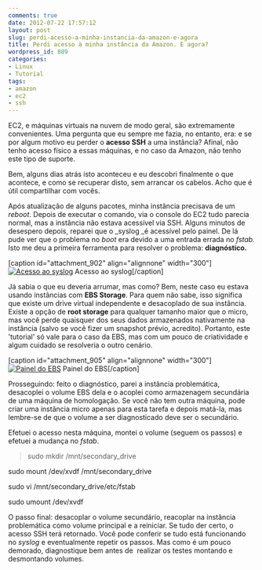 ```yaml
---
comments: true
date: 2012-07-22 17:57:12
layout: post
slug: perdi-acesso-a-minha-instancia-da-amazon-e-agora
title: Perdi acesso à minha instância da Amazon. E agora?
wordpress_id: 889
categories:
- Linux
- Tutorial
tags:
- amazon
- ec2
- ssh
---
```


EC2, e máquinas virtuais na nuvem de modo geral, são extremamente convenientes. Uma pergunta que eu sempre me fazia, no entanto, era: e se por algum motivo eu perder o **acesso SSH** a uma instância? Afinal, não tenho acesso físico a essas máquinas, e no caso da Amazon, não tenho este tipo de suporte.

Bem, alguns dias atrás isto aconteceu e eu descobri finalmente o que acontece, e como se recuperar disto, sem arrancar os cabelos. Acho que é útil compartilhar com vocês.

Após atualização de alguns pacotes, minha instância precisava de um _reboot_. Depois de executar o comando, via o console do EC2 tudo parecia normal, mas a instância não estava acessível via SSH. Alguns minutos de desespero depois, reparei que o _syslog _é acessível pelo painel. De lá pude ver que o problema no _boot_ era devido a uma entrada errada no _fstab._ Isto me deu a primeira ferramenta para resolver o problema: **diagnóstico.**

[caption id="attachment_902" align="alignnone" width="300"][![Acesso ao syslog](http://log4dev.com/wp-content/uploads/2012/07/syslog1-300x146.jpg)](http://log4dev.com/wp-content/uploads/2012/07/syslog1.jpg) Acesso ao syslog[/caption]

Já sabia o que eu deveria arrumar, mas como? Bem, neste caso eu estava usando instâncias com **EBS Storage**. Para quem não sabe, isso significa que existe um drive virtual independente e desacoplado de sua instância. Existe a opção de **root storage** para qualquer tamanho maior que o micro, mas você perde quaisquer dos seus dados armazenados nativamente na instância (salvo se você fizer um snapshot prévio, acredito). Portanto, este 'tutorial' só vale para o caso da EBS, mas com um pouco de criatividade e algum cuidado se resolveria o outro cenário.

[caption id="attachment_905" align="alignnone" width="300"][![Painel do EBS](http://log4dev.com/wp-content/uploads/2012/07/ebs-300x76.jpg)](http://log4dev.com/wp-content/uploads/2012/07/ebs.jpg) Painel do EBS[/caption]

Prosseguindo: feito o diagnóstico, parei a instância problemática, desacoplei o volume EBS dela e o acoplei como armazenagem secundária de uma máquina de homologação. Se você não tem outra máquina, pode criar uma instância micro apenas para esta tarefa e depois matá-la, mas lembre-se de que o volume a ser diagnosticado deve ser o secundário.

Efetuei o acesso nesta máquina, montei o volume (seguem os passos) e efetuei a mudança no _fstab_.


> sudo mkdir /mnt/secondary_drive

sudo mount /dev/xvdf /mnt/secondary_drive

sudo vi /mnt/secondary_drive/etc/fstab

sudo umount /dev/xvdf


O passo final: desacoplar o volume secundário, reacoplar na instância problemática como volume principal e a reiniciar. Se tudo der certo, o acesso SSH terá retornado. Você pode conferir se tudo está funcionando no _syslog_ e eventualmente repetir os passos. Mas como é um pouco demorado, diagnostique bem antes de  realizar os testes montando e desmontando volumes.


